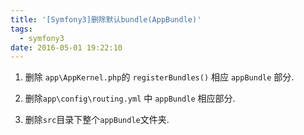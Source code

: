 ```yaml
---
title: '[Symfony3]删除默认bundle(AppBundle)'
tags:
  - symfony3
date: 2016-05-01 19:22:10
---
```


1.  删除 `app\AppKernel.php`的 `registerBundles()` 相应 `appBundle` 部分.

2.  删除`app\config\routing.yml` 中 `appBundle` 相应部分.

3.  删除`src`目录下整个`appBundle`文件夹.